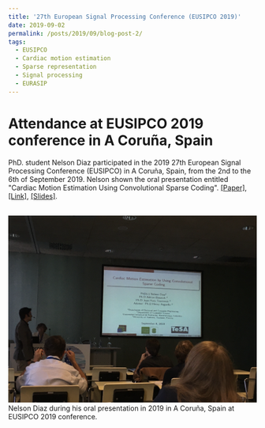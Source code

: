 ```yaml
---
title: '27th European Signal Processing Conference (EUSIPCO 2019)'
date: 2019-09-02
permalink: /posts/2019/09/blog-post-2/
tags:
  - EUSIPCO
  - Cardiac motion estimation
  - Sparse representation
  - Signal processing
  - EURASIP
---
```


Attendance at EUSIPCO 2019 conference in A Coruña, Spain
======

PhD. student Nelson Diaz participated in the 2019 27th European Signal Processing Conference (EUSIPCO) in A Coruña, Spain, from the 2nd to the 6th of September 2019. Nelson shown the oral presentation entitled "Cardiac Motion Estimation Using Convolutional Sparse Coding". [[Paper]](https://nelson10.github.io/files/Conference07.pdf), [[Link]](https://ieeexplore.ieee.org/abstract/document/8903163), [[Slides]](https://nelson10.github.io/files/slides07.pdf).

<br/><img src='/images/eusipco2019.png'>
Nelson Diaz during his oral presentation in 2019 in A Coruña, Spain at EUSIPCO 2019 conference.
